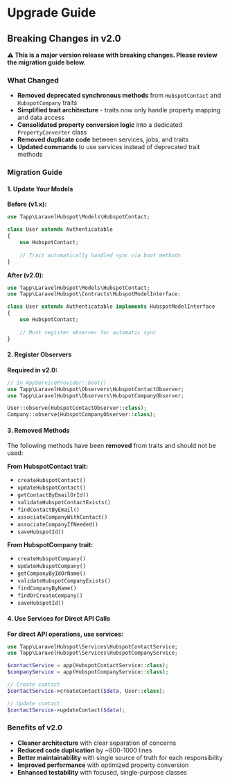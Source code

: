 # Upgrade Guide

## Breaking Changes in v2.0

**⚠️ This is a major version release with breaking changes. Please review the migration guide below.**

### What Changed

- **Removed deprecated synchronous methods** from `HubspotContact` and `HubspotCompany` traits
- **Simplified trait architecture** - traits now only handle property mapping and data access
- **Consolidated property conversion logic** into a dedicated `PropertyConverter` class
- **Removed duplicate code** between services, jobs, and traits
- **Updated commands** to use services instead of deprecated trait methods

### Migration Guide

#### 1. Update Your Models

**Before (v1.x):**
```php
use Tapp\LaravelHubspot\Models\HubspotContact;

class User extends Authenticatable
{
    use HubspotContact;
    
    // Trait automatically handled sync via boot methods
}
```

**After (v2.0):**
```php
use Tapp\LaravelHubspot\Models\HubspotContact;
use Tapp\LaravelHubspot\Contracts\HubspotModelInterface;

class User extends Authenticatable implements HubspotModelInterface
{
    use HubspotContact;
    
    // Must register observer for automatic sync
}
```

#### 2. Register Observers

**Required in v2.0:**
```php
// In AppServiceProvider::boot()
use Tapp\LaravelHubspot\Observers\HubspotContactObserver;
use Tapp\LaravelHubspot\Observers\HubspotCompanyObserver;

User::observe(HubspotContactObserver::class);
Company::observe(HubspotCompanyObserver::class);
```

#### 3. Removed Methods

The following methods have been **removed** from traits and should not be used:

**From HubspotContact trait:**
- `createHubspotContact()`
- `updateHubspotContact()`
- `getContactByEmailOrId()`
- `validateHubspotContactExists()`
- `findContactByEmail()`
- `associateCompanyWithContact()`
- `associateCompanyIfNeeded()`
- `saveHubspotId()`

**From HubspotCompany trait:**
- `createHubspotCompany()`
- `updateHubspotCompany()`
- `getCompanyByIdOrName()`
- `validateHubspotCompanyExists()`
- `findCompanyByName()`
- `findOrCreateCompany()`
- `saveHubspotId()`

#### 4. Use Services for Direct API Calls

**For direct API operations, use services:**
```php
use Tapp\LaravelHubspot\Services\HubspotContactService;
use Tapp\LaravelHubspot\Services\HubspotCompanyService;

$contactService = app(HubspotContactService::class);
$companyService = app(HubspotCompanyService::class);

// Create contact
$contactService->createContact($data, User::class);

// Update contact
$contactService->updateContact($data);
```

### Benefits of v2.0

- **Cleaner architecture** with clear separation of concerns
- **Reduced code duplication** by ~800-1000 lines
- **Better maintainability** with single source of truth for each responsibility
- **Improved performance** with optimized property conversion
- **Enhanced testability** with focused, single-purpose classes

